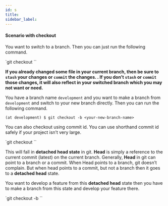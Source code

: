 ```yaml
---
id: s
title:
sidebar_label:
---
```


#### Scenario with checkout

You want to switch to a branch. Then you can just run the following command.

`git checkout <branch-name>``

**If you already changed some file in your current branch, then be sure to `stash` your changes or `commit` the changes. . If you don’t `stash` or `commit` those changes, it will also reflect in your switched branch which you may not want or need.**

You have a branch name `development` and you want to make a branch from `development` and switch to your new branch directly. Then you can run the following command.

```
(at development) $ git checkout -b <your-new-branch-name>
```

You can also checkout using commit id. You can use shorthand commit id safely if your project isn’t very large.

`git checkout <commit-id>``

This will fall in **detached head state** in git. **Head** is simply a reference to the current commit (latest) on the current branch.
Generally, **Head** in git can point to a branch or a commit.
When Head points to a branch, git doesn’t complain. But when head points to a commit, but not a branch then it goes to a **detached head** state.


You want to develop a feature from this **detached head** state then you have to make a branch from this state and develop your feature there.

`git checkout -b <your-new-branch-name>``
